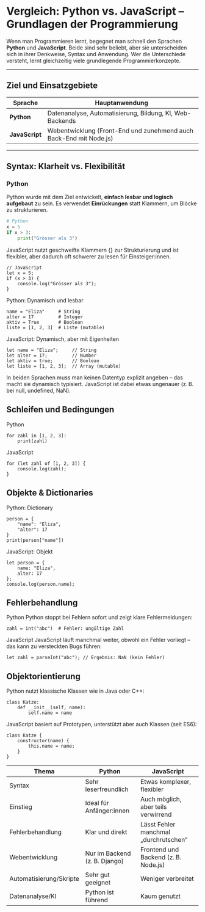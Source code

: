 # Vergleich: Python vs. JavaScript – Grundlagen der Programmierung

Wenn man Programmieren lernt, begegnet man schnell den Sprachen **Python** und **JavaScript**. Beide sind sehr beliebt, aber sie unterscheiden sich in ihrer Denkweise, Syntax und Anwendung. Wer die Unterschiede versteht, lernt gleichzeitig viele grundlegende Programmierkonzepte.

---

##  Ziel und Einsatzgebiete

| Sprache       | Hauptanwendung                           |
|---------------|-------------------------------------------|
| **Python**    | Datenanalyse, Automatisierung, Bildung, KI, Web-Backends |
| **JavaScript**| Webentwicklung (Front-End und zunehmend auch Back-End mit Node.js) |

---

##  Syntax: Klarheit vs. Flexibilität

### Python

Python wurde mit dem Ziel entwickelt, **einfach lesbar und logisch aufgebaut** zu sein. Es verwendet **Einrückungen** statt Klammern, um Blöcke zu strukturieren.

```python
# Python
x = 5
if x > 3:
    print("Grösser als 3")
```
JavaScript nutzt geschweifte Klammern {} zur Strukturierung und ist flexibler, aber dadurch oft schwerer zu lesen für Einsteiger:innen.
````
// JavaScript
let x = 5;
if (x > 3) {
    console.log("Grösser als 3");
}
`````
Python: Dynamisch und lesbar
````
name = "Eliza"     # String
alter = 17         # Integer
aktiv = True       # Boolean
liste = [1, 2, 3]  # Liste (mutable)
````
JavaScript: Dynamisch, aber mit Eigenheiten
````
let name = "Eliza";     // String
let alter = 17;         // Number
let aktiv = true;       // Boolean
let liste = [1, 2, 3];  // Array (mutable)
````
In beiden Sprachen muss man keinen Datentyp explizit angeben – das macht sie dynamisch typisiert. JavaScript ist dabei etwas ungenauer (z. B. bei null, undefined, NaN).

## Schleifen und Bedingungen
Python
````
for zahl in [1, 2, 3]:
    print(zahl)
````
JavaScript
````
for (let zahl of [1, 2, 3]) {
    console.log(zahl);
}
````

## Objekte & Dictionaries
Python: Dictionary
````
person = {
    "name": "Eliza",
    "alter": 17
}
print(person["name"])
````
JavaScript: Objekt
````
let person = {
    name: "Eliza",
    alter: 17
};
console.log(person.name);
`````
## Fehlerbehandlung
Python
Python stoppt bei Fehlern sofort und zeigt klare Fehlermeldungen:
````
zahl = int("abc")  # Fehler: ungültige Zahl
````
JavaScript
JavaScript läuft manchmal weiter, obwohl ein Fehler vorliegt – das kann zu versteckten Bugs führen:
````
let zahl = parseInt("abc"); // Ergebnis: NaN (kein Fehler)
````

## Objektorientierung
Python nutzt klassische Klassen wie in Java oder C++:
````
class Katze:
    def __init__(self, name):
        self.name = name
````
JavaScript basiert auf Prototypen, unterstützt aber auch Klassen (seit ES6):
````
class Katze {
    constructor(name) {
        this.name = name;
    }
}
````
| Thema                   | Python                        | JavaScript                            |
| ----------------------- | ----------------------------- | ------------------------------------- |
| Syntax                  | Sehr leserfreundlich          | Etwas komplexer, flexibler            |
| Einstieg                | Ideal für Anfänger\:innen     | Auch möglich, aber teils verwirrend   |
| Fehlerbehandlung        | Klar und direkt               | Lässt Fehler manchmal „durchrutschen“ |
| Webentwicklung          | Nur im Backend (z. B. Django) | Frontend und Backend (z. B. Node.js)  |
| Automatisierung/Skripte | Sehr gut geeignet             | Weniger verbreitet                    |
| Datenanalyse/KI         | Python ist führend            | Kaum genutzt                          |

